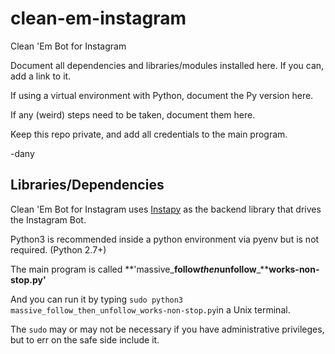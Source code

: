 # clean-em-instagram
Clean 'Em Bot for Instagram

Document all dependencies and libraries/modules installed here. If you can, add a link to it.

If using a virtual environment with Python, document the Py version here.

If any (weird) steps need to be taken, document them here.

Keep this repo private, and add all credentials to the main program.

-dany

## Libraries/Dependencies
Clean 'Em Bot for Instagram uses [Instapy](https://www.google.com "Instapy Repo") as the backend library that drives the Instagram Bot.

Python3 is recommended inside a python environment via pyenv but is not required. (Python 2.7+)

The main program is called **'massive_****follow****_****then****_****unfollow****_****works-non-stop.py'**

And you can run it by typing `sudo python3 massive_follow_then_unfollow_works-non-stop.py`in a Unix terminal.

The `sudo` may or may not be necessary if you have administrative privileges, but to err on the safe side  include it. 

